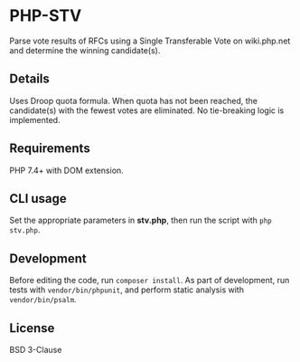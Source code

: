 # PHP-STV

Parse vote results of RFCs using a Single Transferable Vote
on wiki.php.net and determine the winning candidate(s). 

## Details

Uses Droop quota formula. When quota has not been reached, the candidate(s)
with the fewest votes are eliminated. No tie-breaking logic is implemented.

## Requirements

PHP 7.4+ with DOM extension.

## CLI usage

Set the appropriate parameters in **stv.php**, then run the script with `php stv.php`.

## Development

Before editing the code, run `composer install`. As part of development, run tests
with `vendor/bin/phpunit`, and perform static analysis with `vendor/bin/psalm`.

## License

BSD 3-Clause
